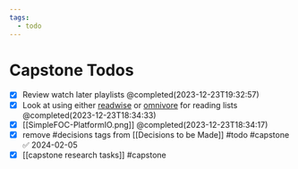 ```yaml
---
tags:
  - todo
---
```

# Capstone Todos

- [x] Review watch later playlists @completed(2023-12-23T19:32:57)
- [x] Look at using either [readwise](https://readwise.io) or [omnivore](https://omnivore.app) for reading lists @completed(2023-12-23T18:34:33)
- [x] [[SimpleFOC-PlatformIO.png]] @completed(2023-12-23T18:34:17)
- [x] remove #decisions tags from [[Decisions to be Made]] #todo #capstone ✅ 2024-02-05
- [X] [[capstone research tasks]] #capstone